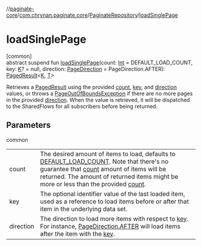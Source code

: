 //[paginate-core](../../../index.md)/[com.chrynan.paginate.core](../index.md)/[PaginateRepository](index.md)/[loadSinglePage](load-single-page.md)

# loadSinglePage

[common]\
abstract suspend fun [loadSinglePage](load-single-page.md)(count: [Int](https://kotlinlang.org/api/latest/jvm/stdlib/kotlin/-int/index.html) = DEFAULT_LOAD_COUNT, key: [K](index.md)? = null, direction: [PageDirection](../-page-direction/index.md) = PageDirection.AFTER): [PagedResult](../-paged-result/index.md)&lt;[K](index.md), [T](index.md)&gt;

Retrieves a [PagedResult](../-paged-result/index.md) using the provided [count](load-single-page.md), [key](load-single-page.md), and [direction](load-single-page.md) values, or throws a [PageOutOfBoundsException](../-page-out-of-bounds-exception/index.md) if there are no more pages in the provided [direction](load-single-page.md). When the value is retrieved, it will be dispatched to the SharedFlows for all subscribers before being returned.

## Parameters

common

| | |
|---|---|
| count | The desired amount of items to load, defaults to [DEFAULT_LOAD_COUNT](-companion/-d-e-f-a-u-l-t_-l-o-a-d_-c-o-u-n-t.md). Note that there's no guarantee that [count](load-single-page.md) amount of items will be returned. The amount of returned items might be more or less than the provided [count](load-single-page.md). |
| key | The optional identifier value of the last loaded item, used as a reference to load items before or after that item in the underlying data set. |
| direction | The direction to load more items with respect to [key](load-single-page.md). For instance, [PageDirection.AFTER](../-page-direction/-a-f-t-e-r/index.md) will load items after the item with the [key](load-single-page.md). |
